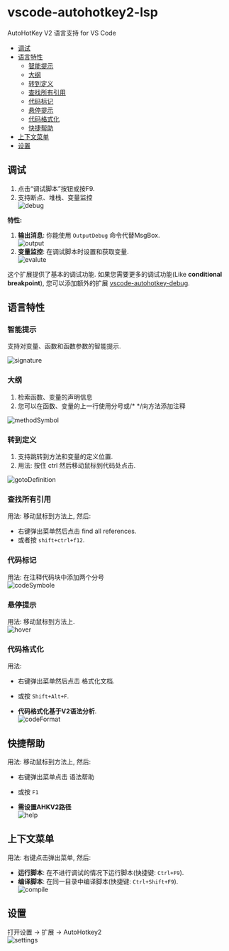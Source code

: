 # vscode-autohotkey2-lsp

AutoHotKey V2 语言支持 for VS Code
  - [调试](#调试)
  - [语言特性](#语言特性)
    - [智能提示](#智能提示)
    - [大纲](#大纲)
    - [转到定义](#转到定义)
    - [查找所有引用](#查找所有引用)
    - [代码标记](#代码标记)
    - [悬停提示](#悬停提示)
    - [代码格式化](#代码格式化)
    - [快捷帮助](#快捷帮助)
  - [上下文菜单](#上下文菜单)
  - [设置](#设置)

## 调试
1. 点击“调试脚本”按钮或按F9.  
2. 支持断点、堆栈、变量监控  
![debug](pic\debug.gif)

**特性:**
1. **输出消息**: 你能使用 `OutputDebug` 命令代替MsgBox.  
![output](pic\output.jpg)
2. **变量监控**: 在调试脚本时设置和获取变量.  
![evalute](pic\evalute.jpg)

这个扩展提供了基本的调试功能. 如果您需要更多的调试功能(Like **conditional breakpoint**), 您可以添加额外的扩展 [vscode-autohotkey-debug](https://marketplace.visualstudio.com/items?itemName=zero-plusplus.vscode-autohotkey-debug).

## 语言特性

### 智能提示

支持对变量、函数和函数参数的智能提示.

![signature](pic\signature.gif)

### 大纲
1. 检索函数、变量的声明信息
2. 您可以在函数、变量的上一行使用分号或/* */向方法添加注释  

![methodSymbol](pic\methodSymbol.jpg)

### 转到定义

1. 支持跳转到方法和变量的定义位置.  
2. 用法: 按住 ctrl 然后移动鼠标到代码处点击.  

![gotoDefinition](pic\gotoDefinition.jpg)

### 查找所有引用

用法: 移动鼠标到方法上, 然后:  
- 右键弹出菜单然后点击 find all references.  
- 或者按 `shift+ctrl+f12`.  

### 代码标记

用法: 在注释代码块中添加两个分号  
![codeSymbole](pic\codeSymbol.jpg)

### 悬停提示  

用法: 移动鼠标到方法上.  
![hover](pic\hover.png)

### 代码格式化  
用法:  
- 右键弹出菜单然后点击 格式化文档.  
- 或按 `Shift+Alt+F`.  

- **代码格式化基于V2语法分析**.  
![codeFormat](pic\codeFormat.gif)

## 快捷帮助  
用法: 移动鼠标到方法上, 然后:  
- 右键弹出菜单点击 语法帮助  
- 或按 `F1`  

- **需设置AHKV2路径**  
![help](pic\quickhelp.png)

## 上下文菜单  
用法: 右键点击弹出菜单, 然后:  
- **运行脚本**: 在不进行调试的情况下运行脚本(快捷键: `Ctrl+F9`).  
- **编译脚本**: 在同一目录中编译脚本(快捷键: `Ctrl+Shift+F9`).  
![compile](pic\compile.jpg)

## 设置  
打开设置 -> 扩展 -> AutoHotkey2  
![settings](pic\settings.jpg)